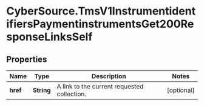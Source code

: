 # CyberSource.TmsV1InstrumentidentifiersPaymentinstrumentsGet200ResponseLinksSelf

## Properties
Name | Type | Description | Notes
------------ | ------------- | ------------- | -------------
**href** | **String** | A link to the current requested collection. | [optional] 


